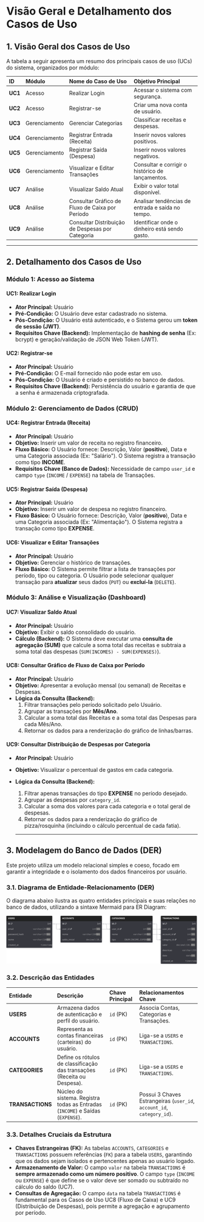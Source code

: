 # Visão Geral e Detalhamento dos Casos de Uso

## 1. Visão Geral dos Casos de Uso

A tabela a seguir apresenta um resumo dos principais casos de uso (UCs) do sistema, organizados por módulo:

| ID | Módulo | Nome do Caso de Uso | Objetivo Principal |
| :--- | :--- | :--- | :--- |
| **UC1** | Acesso | Realizar Login | Acessar o sistema com segurança. |
| **UC2** | Acesso | Registrar-se | Criar uma nova conta de usuário. |
| **UC3** | Gerenciamento | Gerenciar Categorias | Classificar receitas e despesas. |
| **UC4** | Gerenciamento | Registrar Entrada (Receita) | Inserir novos valores positivos. |
| **UC5** | Gerenciamento | Registrar Saída (Despesa) | Inserir novos valores negativos. |
| **UC6** | Gerenciamento | Visualizar e Editar Transações | Consultar e corrigir o histórico de lançamentos. |
| **UC7** | Análise | Visualizar Saldo Atual | Exibir o valor total disponível. |
| **UC8** | Análise | Consultar Gráfico de Fluxo de Caixa por Período | Analisar tendências de entrada e saída no tempo. |
| **UC9** | Análise | Consultar Distribuição de Despesas por Categoria | Identificar onde o dinheiro está sendo gasto. |

---

## 2. Detalhamento dos Casos de Uso

### Módulo 1: Acesso ao Sistema

#### UC1: Realizar Login

* **Ator Principal:** Usuário
* **Pré-Condição:** O Usuário deve estar cadastrado no sistema.
* **Pós-Condição:** O Usuário está autenticado, e o Sistema gerou um **token de sessão (JWT)**.
* **Requisitos Chave (Backend):** Implementação de **hashing de senha** (Ex: bcrypt) e geração/validação de JSON Web Token (JWT).

#### UC2: Registrar-se

* **Ator Principal:** Usuário
* **Pré-Condição:** O E-mail fornecido não pode estar em uso.
* **Pós-Condição:** O Usuário é criado e persistido no banco de dados.
* **Requisitos Chave (Backend):** Persistência do usuário e garantia de que a senha é armazenada criptografada.

### Módulo 2: Gerenciamento de Dados (CRUD)

#### UC4: Registrar Entrada (Receita)

* **Ator Principal:** Usuário
* **Objetivo:** Inserir um valor de receita no registro financeiro.
* **Fluxo Básico:** O Usuário fornece: Descrição, Valor (**positivo**), Data e uma Categoria associada (Ex: "Salário"). O Sistema registra a transação como tipo **INCOME**.
* **Requisitos Chave (Banco de Dados):** Necessidade de campo `user_id` e campo `type` (`INCOME` / `EXPENSE`) na tabela de Transações.

#### UC5: Registrar Saída (Despesa)

* **Ator Principal:** Usuário
* **Objetivo:** Inserir um valor de despesa no registro financeiro.
* **Fluxo Básico:** O Usuário fornece: Descrição, Valor (**positivo**), Data e uma Categoria associada (Ex: "Alimentação"). O Sistema registra a transação como tipo **EXPENSE**.

#### UC6: Visualizar e Editar Transações

* **Ator Principal:** Usuário
* **Objetivo:** Gerenciar o histórico de transações.
* **Fluxo Básico:** O Sistema permite filtrar a lista de transações por período, tipo ou categoria. O Usuário pode selecionar qualquer transação para **atualizar** seus dados (`PUT`) ou **excluí-la** (`DELETE`).

### Módulo 3: Análise e Visualização (Dashboard)

#### UC7: Visualizar Saldo Atual

* **Ator Principal:** Usuário
* **Objetivo:** Exibir o saldo consolidado do usuário.
* **Cálculo (Backend):** O Sistema deve executar uma **consulta de agregação (SUM)** que calcule a soma total das receitas e subtraia a soma total das despesas (`SUM(INCOMES) - SUM(EXPENSES)`).

#### UC8: Consultar Gráfico de Fluxo de Caixa por Período

* **Ator Principal:** Usuário
* **Objetivo:** Apresentar a evolução mensal (ou semanal) de Receitas e Despesas.
* **Lógica da Consulta (Backend):**
    1.  Filtrar transações pelo período solicitado pelo Usuário.
    2.  Agrupar as transações por **Mês/Ano**.
    3.  Calcular a soma total das Receitas e a soma total das Despesas para cada Mês/Ano.
    4.  Retornar os dados para a renderização do gráfico de linhas/barras.

#### UC9: Consultar Distribuição de Despesas por Categoria

* **Ator Principal:** Usuário
* **Objetivo:** Visualizar o percentual de gastos em cada categoria.
* **Lógica da Consulta (Backend):**
    1.  Filtrar apenas transações do tipo **EXPENSE** no período desejado.
    2.  Agrupar as despesas por `category_id`.
    3.  Calcular a soma dos valores para cada categoria e o total geral de despesas.
    4.  Retornar os dados para a renderização do gráfico de pizza/rosquinha (incluindo o cálculo percentual de cada fatia).

    ---

## 3. Modelagem do Banco de Dados (DER)

Este projeto utiliza um modelo relacional simples e coeso, focado em garantir a integridade e o isolamento dos dados financeiros por usuário.

### 3.1. Diagrama de Entidade-Relacionamento (DER)

O diagrama abaixo ilustra as quatro entidades principais e suas relações no banco de dados, utilizando a sintaxe Mermaid para ER Diagram:

![DER Diagrama](public/der.svg)

### 3.2. Descrição das Entidades

| Entidade | Descrição | Chave Principal | Relacionamentos Chave |
| :--- | :--- | :--- | :--- |
| **USERS** | Armazena dados de autenticação e perfil do usuário. | `id` (PK) | Associa Contas, Categorias e Transações. |
| **ACCOUNTS** | Representa as contas financeiras (carteiras) do usuário. | `id` (PK) | Liga-se a `USERS` e `TRANSACTIONS`. |
| **CATEGORIES** | Define os rótulos de classificação das transações (Receita ou Despesa). | `id` (PK) | Liga-se a `USERS` e `TRANSACTIONS`. |
| **TRANSACTIONS** | Núcleo do sistema. Registra todas as Entradas (`INCOME`) e Saídas (`EXPENSE`). | `id` (PK) | Possui 3 Chaves Estrangeiras (`user_id`, `account_id`, `category_id`). |

### 3.3. Detalhes Cruciais da Estrutura

* **Chaves Estrangeiras (FK):** As tabelas `ACCOUNTS`, `CATEGORIES` e `TRANSACTIONS` possuem referências (`FK`) para a tabela `USERS`, garantindo que os dados sejam isolados e pertencentes apenas ao usuário logado.
* **Armazenamento de Valor:** O campo `valor` na tabela `TRANSACTIONS` é **sempre armazenado como um número positivo**. O campo `type` (`INCOME` ou `EXPENSE`) é que define se o valor deve ser somado ou subtraído no cálculo do saldo (UC7).
* **Consultas de Agregação:** O campo `data` na tabela `TRANSACTIONS` é fundamental para os Casos de Uso UC8 (Fluxo de Caixa) e UC9 (Distribuição de Despesas), pois permite a agregação e agrupamento por período.
